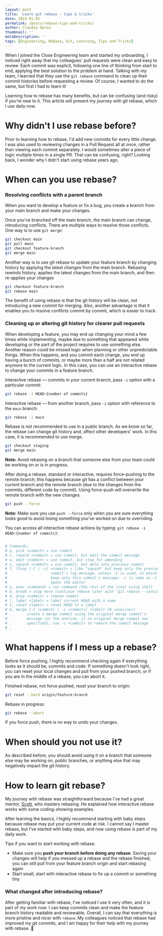 ```yaml
---
layout: post
title: 'Learn git rebase - tips & tricks'
date: 2022-01-03
permalink: /posts/rebase-tips-and-tricks/
author: Claudia Oprea
thumbnail: ''
metaDescription: ''
tags: [Engineering, Rebase, Git, Learning, Tips and Tricks]
---
```


When I joined the Close Engineering team and started my onboarding, I noticed right away that my colleagues' pull requests were clean and easy to review. Each commit was explicit, following one line of thinking from start to end, applying the best solution to the problem at hand. Talking with my team, I learned that they use the `git rebase` command to clean up their commit histories before requesting a review. Of course, I wanted to do the same, but first I had to learn it!

Learning how to rebase has many benefits, but can be confusing (and risky) if you're new to it. This article will present my journey with git rebase, which I use daily now. 

# Why didn't I use rebase before?

Prior to learning how to rebase, I'd add new commits for every little change. I was also used to reviewing changes in a Pull Request all at once, rather than viewing each commit separately. I would sometimes alter a piece of logic multiple times in a single PR. That can be confusing, right? Looking back, I wonder why I didn't start using rebase years ago.

# When can you use rebase?

### Resolving conflicts with a parent branch

When you want to develop a feature or fix a bug, you create a branch from your main branch and make your changes. 

Once you've branched off the main branch, the main branch can change, introducing conflicts. There are multiple ways to resolve those conflicts. One way is to use `git merge`:

```sh
git checkout main
git pull main
git checkout feature-branch
git merge main
```

Another way is to use git rebase to update your feature branch by changing history by applying the latest changes from the main branch. Rebasing rewinds history, applies the latest changes from the main branch, and then re-applies your changes

```sh
git checkout feature-branch
git rebase main
```

The benefit of using rebase is that the git history will be clean, not introducing a new commit for merging. Also, another advantage is that it enables you to resolve conflicts commit by commit, which is easier to track.

### Cleaning up or altering git history for clearer pull requests

When developing a feature, you may end up changing your mind a few times while implementing, maybe due to something that appeared while developing or the part of the project requires to use something else. Another reason could be missed logic when planning or other unpredictable things. When this happens, and you commit each change, you end up having a bunch of commits, or maybe more than a half are not related anymore to the current logic. In this case, you can use an interactive rebase to change your commits in a feature branch.

Interactive rebase — commits in your current branch, pass `-i` option with a particular commit:

```sh
git rebase -i HEAD~{number of commits} 
```

Interactive rebase — from another branch, pass `-i` option with reference to the `main` branch:

```sh
git rebase -i main
```

Rebase is not recommended to use in a public branch. As we know so far, the rebase can change git history and, affect other developers' work. In this case, it is recommended to use merge.

```sh
git checkout staging
git merge main
```

**Note:** Avoid rebasing on a branch that someone else from your team could be working on or is in progress.

After doing a rebase, standard or interactive, requires force-pushing to the remote branch; this happens because git has a conflict between your current branch and the remote branch (due to the changes from the commits, different code by commit). Using force-push will overwrite the remote branch with the new changes.

```sh
git push --force
```

**Note:** Make sure you use `push --force` only when you are sure everything looks good to avoid losing something you've worked on due to overriding.

You can access all interactive rebase actions by typing: `git rebase -i HEAD~{number of commits}`:

```sh

# Commands:
# p, pick <commit> = use commit
# r, reword <commit> = use commit, but edit the commit message
# e, edit <commit> = use commit, but stop for amending
# s, squash <commit> = use commit, but meld into previous commit
# f, fixup [-C | -c] <commit> = like "squash" but keep only the previous
#                    commit's log message, unless -C is used, in which case
#                    keep only this commit's message; -c is same as -C but
#                    opens the editor
# x, exec <command> = run command (the rest of the line) using shell
# b, break = stop here (continue rebase later with 'git rebase --continue')
# d, drop <commit> = remove commit
# l, label <label> = label current HEAD with a name
# t, reset <label> = reset HEAD to a label
# m, merge [-C <commit> | -c <commit>] <label> [# <oneline>]
# .       create a merge commit using the original merge commit's
# .       message (or the oneline, if no original merge commit was
# .       specified); use -c <commit> to reword the commit message
# .
```

# What happens if I mess up a rebase?

Before force pushing, I highly recommend checking again if everything looks as it should be, commits and code. If something doesn't look right, you can reset your local changes and pull from your pushed branch, or if you are in the middle of a rebase, you can abort it.

Finished rebase, not force pushed, reset your branch to origin:

```sh
git reset --hard origin/feature-branch
```

Rebase in progress:

```sh
git rebase --abort
```

If you force push, there is no way to undo your changes.


# When should you not use it?

As described before, you should avoid using it on a branch that someone else may be working on, public branches, or anything else that may negatively impact the git history.

# How to learn git rebase?

My journey with rebase was straightforward because I've had a great mentor, [Scott](https://github.com/essmahr), who masters rebasing. He explained how interactive rebase works with some coding-showing examples.

After learning the basics, I highly recommend starting with baby steps because rebase may put your current code at risk. I cannot say I master rebase, but I've started with baby steps, and now using rebase is part of my daily work.

Tips if you want to start working with rebase:

- Make sure you **push your branch before doing any rebase**. Saving your changes will help if you messed up a rebase and the rebase finished, you can still pull from your feature branch origin and start rebasing again
- Start small, start with interactive rebase to fix up a commit or something tiny


### What changed after introducing rebase?

After getting familiar with rebase, I've noticed I use it very often, and it is part of my work now. I can keep commits clean and make the feature branch history readable and reviewable. Overall, I can say that everything is more pristine and nicer with `rebase`.
My colleagues noticed that rebase had improved my git commits, and I am happy for their help with my journey with rebase. 🚀 